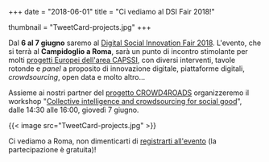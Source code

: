 +++
date = "2018-06-01"
title = "Ci vediamo al DSI Fair 2018!"

thumbnail = "TweetCard-projects.jpg"
+++

Dal **6 al 7 giugno** saremo al [Digital Social Innovation Fair&nbsp;2018](https://dsifair.eu).
L'evento, che si terrà al **Campidoglio a Roma**, sarà un punto di incontro stimolante per molti [progetti Europei dell'area CAPSSI](https://capssi.eu/), con diversi interventi, tavole rotonde e *panel* a proposito di innovazione digitale, piattaforme digitali, *crowdsourcing*, open&nbsp;data e molto altro&hellip;

Assieme ai nostri partner del [progetto CROWD4ROADS](http://www.c4rs.eu) organizzeremo il workshop "[Collective intelligence and crowdsourcing for social good](https://dsifair.eu/collective-intelligence-and-crowdsourcing-for-social-good/)", dalle&nbsp;14:30 alle&nbsp;16:00, giovedì 7&nbsp;giugno.

{{< image src="TweetCard-projects.jpg" >}}

Ci vediamo a Roma, non dimenticarti di [registrarti all'evento](https://dsifair.eu/registration) (la partecipazione è gratuita)!

